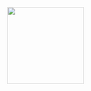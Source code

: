 <a href="https://github.com/ph-moura">
<div align="center">
  <a href="https://github.com/ph-moura">
  <img height="180em" src="https://github-readme-stats.vercel.app/api?username=ph-moura&show_icons=true&theme=dark&include_all_commits=true&count_private=true"/>
  
</div>

<div>
  
<!-- ![Snake animation](https://github.com/ph-moura/ph-moura/blob/output/github-contribution-grid-snake.svg)
  
</div>
<!--
**ph-moura/ph-moura** is a ✨ _special_ ✨ repository because its `README.md` (this file) appears on your GitHub profile.

Here are some ideas to get you started:

- 🔭 I’m currently working on ...
- 🌱 I’m currently learning ...
- 👯 I’m looking to collaborate on ...
- 🤔 I’m looking for help with ...
- 💬 Ask me about ...
- 📫 How to reach me: ...
- 😄 Pronouns: ...
- ⚡ Fun fact: ...
-->
